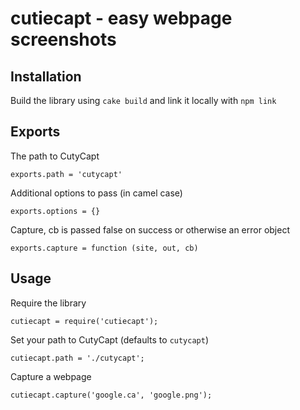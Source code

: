 # cutiecapt - easy webpage screenshots

## Installation
Build the library using ```cake build``` and link it locally with ```npm link```

## Exports
The path to CutyCapt

```exports.path = 'cutycapt'```

Additional options to pass (in camel case)

```exports.options = {}```

Capture, cb is passed false on success or otherwise an error object

```exports.capture = function (site, out, cb)```

## Usage
Require the library

```cutiecapt = require('cutiecapt');```

Set your path to CutyCapt (defaults to ```cutycapt```)

```cutiecapt.path = './cutycapt';```

Capture a webpage

```cutiecapt.capture('google.ca', 'google.png');```
